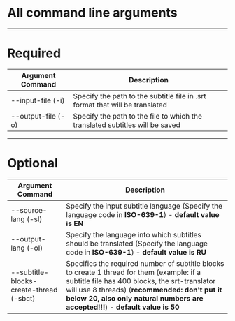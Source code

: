 # All command line arguments
------------------------------------------------------------------------------------------------------------------------------------

# Required
| Argument Command      |                                           Description                                                      |
| --------------------- | ---------------------------------------------------------------------------------------------------------- |
| --input-file  (-i)    | Specify the path to the subtitle file in .srt format that will be translated 								 |
| --output-file (-o)    | Specify the path to the file to which the translated subtitles will be saved              				 |

--------------------------------------------------------------------------------------------------------------------------------------

# Optional
|          Argument Command          |                                                             Description                                                               					                                       |
| ---------------------------------- | ----------------------------------------------------------------------------------------------------------------------------------------------------------------------------------------------- |
| --source-lang (-sl) | Specify the input subtitle language (Specify the language code in __ISO-639-1__) - **default value is EN**							 									 	                                   |
| --output-lang (-ol) | Specify the language into which subtitles should be translated (Specify the language code in __ISO-639-1__) - **default value is RU**                			         	   								   |
| --subtitle-blocks-create-thread (-sbct) | Specifies the required number of subtitle blocks to create 1 thread for them (example: if a subtitle file has 400 blocks, the srt-translator will use 8 threads) (**recommended: don't put it below 20, also only natural numbers are accepted!!!**) - **default value is 50** |